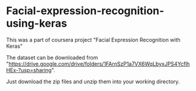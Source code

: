 # Facial-expression-recognition-using-keras


This was a part of coursera project "Facial Expression Recognition with Keras"

The dataset can be downloaded from "https://drive.google.com/drive/folders/1FArnSzP1a7VX6WqLbyxJPS4YcflhHEx-?usp=sharing".

Just download the zip files and unzip them into your working directory.
